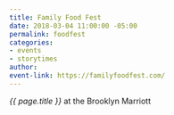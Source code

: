 ```yaml
---
title: Family Food Fest
date: 2018-03-04 11:00:00 -05:00
permalink: foodfest
categories:
- events
- storytimes
author: 
event-link: https://familyfoodfest.com/
---
```


*{{ page.title }}* at the Brooklyn Marriott
